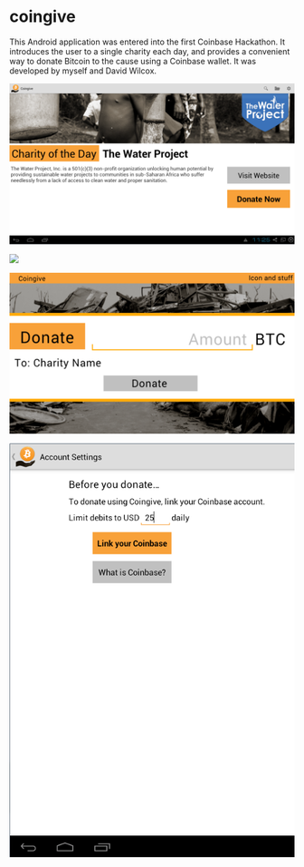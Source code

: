# coingive
This Android application was entered into the first Coinbase Hackathon. It introduces the user to a single charity each day, and provides a convenient way to donate Bitcoin to the cause using a Coinbase wallet. It was developed by myself and David Wilcox.

![](https://github.com/cbaumler/coingive/blob/master/docs/screen01.png?raw=true)  

![](https://docs.google.com/drawings/d/1Eltetf1ulovumPdy6kw3mQ-zMRJQ5a31g0nmYLKrrow/pub?w=960&h=720)  

![](https://github.com/cbaumler/coingive/blob/master/docs/tablet_donate.png?raw=true)  

![](https://github.com/cbaumler/coingive/blob/master/docs/screen02.png?raw=true) 

